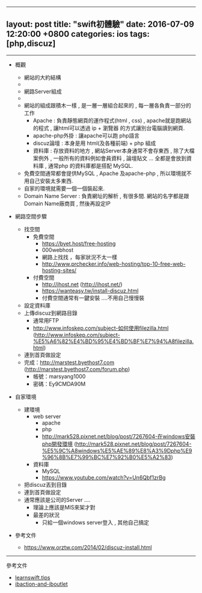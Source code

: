 ---
layout: post
title:  "swift初體驗"
date:   2016-07-09 12:20:00 +0800
categories: ios
tags: [php,discuz]
------------------



----

* 概觀
    * 網站的大約結構
    * 
    * 網路Server組成
    * 
    * 網站的組成跟積木一樣 , 是一層一層組合起來的 , 每一層各負責一部分的工作
        * Apache : 負責靜態網頁的運作程式(html , css) , apache就是跑網站的程式 , 讓html可以透過 ip + 瀏覽器 的方式讓別台電腦讀到網頁.
        * apache-php外掛 : 讓apache可以跑 php語言
        * discuz論壇 : 本身是用 html(及各種前端) + php 組成
        * 資料庫 : 存放資料的地方 , 網站Server本身通常不會存東西 , 除了大檔案例外 , 一般所有的資料例如會員資料 , 論壇貼文 ... 全都是會放到資料庫 , 通常php 的資料庫都是搭配 MySQL.
    * 免費空間通常都會提供MySQL , Apache 及apache-php  , 所以環境就不用自己安裝太多東西.
    * 自家的環境就需要一個一個裝起來.
    * Domain Name Server : 負責網址的解析 , 有很多間. 網站的名字都是跟Domain Name廠商買 , 然後再設定IP


* 網路空間步驟
    * 找空間
        * 免費空間
            * https://byet.host/free-hosting
            * 000webhost
            * 網路上找找 ，每家狀況不太一樣
            * http://www.prchecker.info/web-hosting/top-10-free-web-hosting-sites/
        * 付費空間
            * http://ihost.net (http://ihost.net/)
            * https://wanteasy.tw/install-discuz.html
            * 付費空間通常有一鍵安裝 ....不用自己慢慢裝
    * 設定資料庫
    * 上傳discuz到網路目錄
        * 通常用FTP
        * http://www.infoskep.com/subject-如何使用filezilla.html (http://www.infoskep.com/subject-%E5%A6%82%E4%BD%95%E4%BD%BF%E7%94%A8filezilla.html)
    * 連到首頁做設定
    * 完成：http://marstest.byethost7.com (http://marstest.byethost7.com/forum.php)
        * 帳號：marsyang1000
        * 密碼：Ey9CMDA90M
* 自家環境
    * 建環境
        * web server
            * apache
            * php
            * http://mark528.pixnet.net/blog/post/7267604-在windows安裝php開發環境 (http://mark528.pixnet.net/blog/post/7267604-%E5%9C%A8windows%E5%AE%89%E8%A3%9Dphp%E9%96%8B%E7%99%BC%E7%92%B0%E5%A2%83)
        * 資料庫
            * MySQL
            * https://www.youtube.com/watch?v=Un6Qbf1zrBg
    * 把discuz丟到目錄
    * 連到首頁做設定
    * 通常應該是公司的Server ....
        * 理論上應該是MIS來架才對
        * 最差的狀況
            * 只給一個windows server登入 , 其他自己搞定
* 參考文件
    * https://www.orztw.com/2014/02/discuz-install.html

----

參考文件

* [learnswift.tips](http://www.learnswift.tips)
* [ibaction-and-iboutlet](https://thatthinginswift.com/ibaction-and-iboutlet/)
